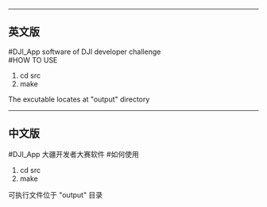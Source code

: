 -----------------------
英文版
-----------------------
#DJI_App
software of DJI developer challenge   
#HOW TO USE
   1. cd src
   2. make
   
The excutable locates at "output" directory



-----------------------
中文版
-----------------------
#DJI_App
大疆开发者大赛软件
#如何使用
   1. cd src
   2. make
   
可执行文件位于 "output" 目录




